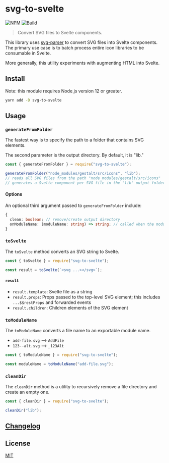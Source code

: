 # svg-to-svelte

[![NPM][npm]][npm-url]
[![Build][build]][build-badge]

> Convert SVG files to Svelte components.

This library uses [svg-parser](https://github.com/Rich-Harris/svg-parser) to convert SVG files into Svelte components. The primary use case is to batch process entire icon libraries to be consumable in Svelte.

More generally, this utility experiments with augmenting HTML into Svelte.

## Install

Note: this module requires Node.js version 12 or greater.

```bash
yarn add -D svg-to-svelte
```

## Usage

### `generateFromFolder`

The fastest way is to specify the path to a folder that contains SVG elements.

The second parameter is the output directory. By default, it is "lib."

```js
const { generateFromFolder } = require("svg-to-svelte");

generateFromFolder("node_modules/gestalt/src/icons", "lib");
// reads all SVG files from the path "node_modules/gestalt/src/icons"
// generates a Svelte component per SVG file in the "lib" output folder
```

#### Options

An optional third argument passed to `generateFromFolder` include:

```ts
{
  clean: boolean; // remove/create output directory
  onModuleName: (moduleName: string) => string; // called when the moduleName is created
}
```

### `toSvelte`

The `toSvelte` method converts an SVG string to Svelte.

```js
const { toSvelte } = require("svg-to-svelte");

const result = toSvelte(`<svg ...></svg>`);
```

#### `result`

- `result.template`: Svelte file as a string
- `result.props`: Props passed to the top-level SVG element; this includes `...$$restProps` and forwarded events
- `result.children`: Children elements of the SVG element

### `toModuleName`

The `toModuleName` converts a file name to an exportable module name.

- `add-file.svg` --> `AddFile`
- `123--alt.svg` --> `_123Alt`

```ts
const { toModuleName } = require("svg-to-svelte");

const moduleName = toModuleName("add-file.svg");
```

### `cleanDir`

The `cleanDir` method is a utility to recursively remove a file directory and create an empty one.

```ts
const { cleanDir } = require("svg-to-svelte");

cleanDir("lib");
```

## [Changelog](CHANGELOG.md)

## License

[MIT](LICENSE)

[npm]: https://img.shields.io/npm/v/svg-to-svelte.svg?color=blue
[npm-url]: https://npmjs.com/package/svg-to-svelte
[build]: https://travis-ci.com/metonym/svg-to-svelte.svg?branch=master
[build-badge]: https://travis-ci.com/metonym/svg-to-svelte
